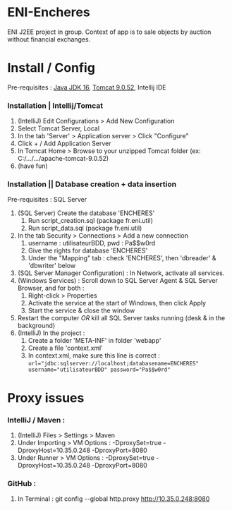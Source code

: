 # ENI-Encheres

ENI J2EE project in group. Context of app is to sale objects by auction without financial exchanges.

# Install / Config

Pre-requisites : [Java JDK 16](https://www.oracle.com/java/technologies/javase-jdk16-downloads.html), [Tomcat 9.0.52](https://tomcat.apache.org/download-90.cgi), Intellij IDE

### Installation | Intellij/Tomcat 

1) (IntelliJ) Edit Configurations > Add New Configuration
2) Select Tomcat Server, Local
3) In the tab 'Server' > Application server > Click "Configure"
4) Click + / Add Application Server 
5) In Tomcat Home > Browse to your unzipped Tomcat folder (ex: C:/.../.../apache-tomcat-9.0.52)
7) (have fun)

### Installation || Database creation + data insertion

Pre-requisites : SQL Server 
1) (SQL Server) Create the database 'ENCHERES'
   1) Run script_creation.sql (package fr.eni.util)
   2) Run script_data.sql (package fr.eni.util)
2) In the tab Security > Connections > Add a new connection 
   1) username : utilisateurBDD, pwd : Pa$$w0rd
   2) Give the rights for database 'ENCHERES'
   3) Under the "Mapping" tab : check 'ENCHERES', then 'dbreader' & 'dbwriter' below
3) (SQL Server Manager Configuration) : In Network, activate all services.
4) (Windows Services) : Scroll down to SQL Server Agent & SQL Server Browser, and for both :
   1) Right-click > Properties
   2) Activate the service at the start of Windows, then click Apply
   3) Start the service & close the window
5) Restart the computer *OR* kill all SQL Server tasks running (desk & in the background)
6) (IntelliJ) In the project : 
   1) Create a folder 'META-INF' in folder 'webapp'
   2) Create a file 'context.xml' 
   3) In context.xml, make sure this line is correct :  
   `url="jdbc:sqlserver://localhost;databasename=ENCHERES"
   username="utilisateurBDD"
   password="Pa$$w0rd"`


# Proxy issues 

### IntelliJ / Maven : 

1) (IntelliJ) Files > Settings > Maven 
2) Under Importing > VM Options : -DproxySet=true -DproxyHost=10.35.0.248 -DproxyPort=8080
3) Under Runner > VM Options : -DproxySet=true -DproxyHost=10.35.0.248 -DproxyPort=8080

### GitHub :

1) In Terminal : git config --global http.proxy http://10.35.0.248:8080
